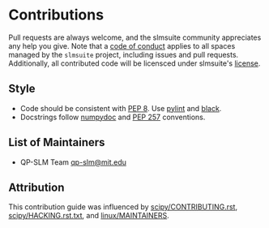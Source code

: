 # Contributions

Pull requests are always welcome, and the slmsuite community appreciates any help you give.
Note that a [code of conduct](https://github.com/QPG-MIT/blob/main/CODE_OF_CONDUCT.md)
applies to all spaces managed by the ``slmsuite`` project, including issues and pull requests.
Additionally, all contributed code will be licensced under slmsuite's
[license](https://github.com/QPG-MIT/blob/main/LICENSE).

## Style
- Code should be consistent with [PEP 8](https://peps.python.org/pep-0008/).
  Use [pylint](https://pylint.org) and [black](https://black.readthedocs.io/en/stable/index.html).
- Docstrings follow [numpydoc](https://numpydoc.readthedocs.io/en/latest/format.html)
  and [PEP 257](https://www.python.org/dev/peps/pep-0257/#specification) conventions.

## List of Maintainers

- QP-SLM Team <qp-slm@mit.edu>

## Attribution

This contribution guide was influenced by
[scipy/CONTRIBUTING.rst](https://github.com/scipy/scipy/blob/main/CONTRIBUTING.rst),
[scipy/HACKING.rst.txt](https://github.com/scipy/scipy/blob/main/HACKING.rst.txt),
and [linux/MAINTAINERS](https://github.com/torvalds/linux/blob/master/MAINTAINERS).